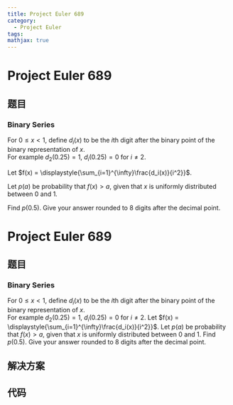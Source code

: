 ```yaml
---
title: Project Euler 689
category:
  - Project Euler
tags:
mathjax: true
---
```

<escape><!-- more --></escape>
    
# Project Euler 689
## 题目
### Binary Series


For $0 \le x \lt 1$, define $d_i(x)$ to be the $i$th digit after the binary point of the binary representation of $x$.<br />
For example $d_2(0.25) = 1$, $d_i(0.25) = 0$ for $i \ne 2$.

Let $f(x) = \displaystyle{\sum_{i=1}^{\infty}\frac{d_i(x)}{i^2}}$.

Let $p(a)$ be probability that $f(x) \gt a$, given that $x$ is uniformly distributed between 0 and 1.

Find $p(0.5)$. Give your answer rounded to 8 digits after the decimal point.



# Project Euler 689
## 题目
### Binary Series

For $0 \le x \lt 1$, define $d_i(x)$ to be the $i$th digit after the binary point of the binary representation of $x$.<br>For example $d_2(0.25) = 1$, $d_i(0.25) = 0$ for $i \ne 2$.
Let $f(x) = \displaystyle{\sum_{i=1}^{\infty}\frac{d_i(x)}{i^2}}$.
Let $p(a)$ be probability that $f(x) \gt a$, given that $x$ is uniformly distributed between $0$ and $1$.
Find $p(0.5)$. Give your answer rounded to $8$ digits after the decimal point.


## 解决方案


## 代码


